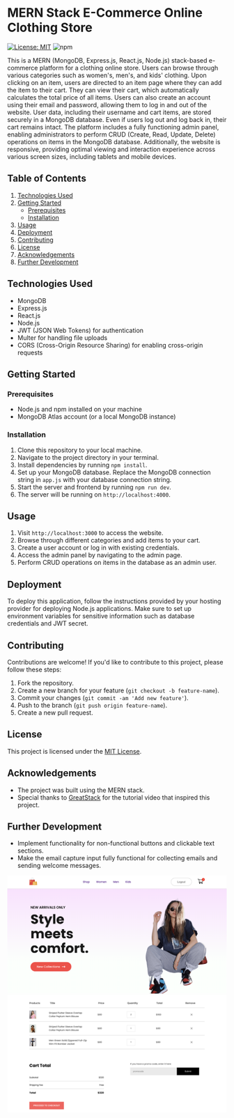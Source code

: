 # MERN Stack E-Commerce Online Clothing Store

[![License: MIT](https://img.shields.io/badge/License-MIT-yellow.svg)](https://opensource.org/licenses/MIT)
![npm](https://img.shields.io/npm/v/react)

This is a MERN (MongoDB, Express.js, React.js, Node.js) stack-based e-commerce platform for a clothing online store. Users can browse through various categories such as women's, men's, and kids' clothing. Upon clicking on an item, users are directed to an item page where they can add the item to their cart. They can view their cart, which automatically calculates the total price of all items. Users can also create an account using their email and password, allowing them to log in and out of the website. User data, including their username and cart items, are stored securely in a MongoDB database. Even if users log out and log back in, their cart remains intact. The platform includes a fully functioning admin panel, enabling administrators to perform CRUD (Create, Read, Update, Delete) operations on items in the MongoDB database. Additionally, the website is responsive, providing optimal viewing and interaction experience across various screen sizes, including tablets and mobile devices.

## Table of Contents
1. [Technologies Used](#technologies-used)
2. [Getting Started](#getting-started)
    - [Prerequisites](#prerequisites)
    - [Installation](#installation)
3. [Usage](#usage)
4. [Deployment](#deployment)
5. [Contributing](#contributing)
6. [License](#license)
7. [Acknowledgements](#acknowledgements)
8. [Further Development](#further-development)

## Technologies Used
- MongoDB
- Express.js
- React.js
- Node.js
- JWT (JSON Web Tokens) for authentication
- Multer for handling file uploads
- CORS (Cross-Origin Resource Sharing) for enabling cross-origin requests

## Getting Started
### Prerequisites
- Node.js and npm installed on your machine
- MongoDB Atlas account (or a local MongoDB instance)

### Installation
1. Clone this repository to your local machine.
2. Navigate to the project directory in your terminal.
3. Install dependencies by running `npm install`.
4. Set up your MongoDB database. Replace the MongoDB connection string in `app.js` with your database connection string.
5. Start the server and frontend by running `npm run dev`.
6. The server will be running on `http://localhost:4000`.

## Usage
1. Visit `http://localhost:3000` to access the website.
2. Browse through different categories and add items to your cart.
3. Create a user account or log in with existing credentials.
4. Access the admin panel by navigating to the admin page.
5. Perform CRUD operations on items in the database as an admin user.

## Deployment
To deploy this application, follow the instructions provided by your hosting provider for deploying Node.js applications. Make sure to set up environment variables for sensitive information such as database credentials and JWT secret.

## Contributing
Contributions are welcome! If you'd like to contribute to this project, please follow these steps:
1. Fork the repository.
2. Create a new branch for your feature (`git checkout -b feature-name`).
3. Commit your changes (`git commit -am 'Add new feature'`).
4. Push to the branch (`git push origin feature-name`).
5. Create a new pull request.

## License
This project is licensed under the [MIT License](LICENSE).

## Acknowledgements
- The project was built using the MERN stack.
- Special thanks to [GreatStack](https://www.youtube.com/@GreatStackDev/) for the tutorial video that inspired this project.

## Further Development
- Implement functionality for non-functional buttons and clickable text sections.
- Make the email capture input fully functional for collecting emails and sending welcome messages.

![Shop Screenshot](/frontend/src/Components/Assets/readme_shop.png)
![My Cart Screenshot](/frontend/src/Components/Assets/readme_my_cart.png)